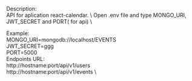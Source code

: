 Description: \
API for aplication react-calendar. \ 
Open .env file and type MONGO_URI, JWT_SECRET and PORT( for api) \

Example: \
MONGO_URI=mongodb://localhost/EVENTS \
JWT_SECRET=ggg  \
PORT=5000 \
Endpoints URL: \
http://hostname:port/api/v1/users \
http://hostname:port/api/v1/events  \
